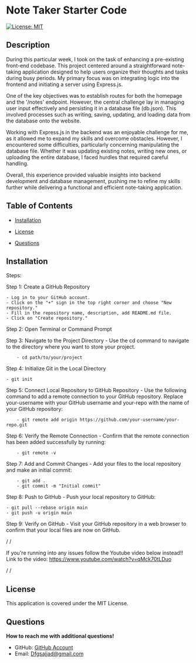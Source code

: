 # Note Taker Starter Code

[![License: MIT](https://img.shields.io/badge/License-MIT-yellow.svg)](https://opensource.org/licenses/MIT)

## Description

During this particular week, I took on the task of enhancing a pre-existing front-end codebase. This project centered around a straightforward note-taking application designed to help users organize their thoughts and tasks during busy periods. My primary focus was on integrating logic into the frontend and initiating a server using Express.js.

One of the key objectives was to establish routes for both the homepage and the '/notes' endpoint. However, the central challenge lay in managing user input effectively and persisting it in a database file (db.json). This involved processes such as writing, saving, updating, and loading data from the database onto the website.

Working with Express.js in the backend was an enjoyable challenge for me, as it allowed me to expand my skills and overcome obstacles. However, I encountered some difficulties, particularly concerning manipulating the database file. Whether it was updating existing notes, writing new ones, or uploading the entire database, I faced hurdles that required careful handling.

Overall, this experience provided valuable insights into backend development and database management, pushing me to refine my skills further while delivering a functional and efficient note-taking application.

## Table of Contents

- [Installation](#installation)

- [License](#license)

- [Questions](#questions)

## Installation

Steps:

Step 1: Create a GitHub Repository

    - Log in to your GitHub account.
    - Click on the "+" sign in the top right corner and choose "New repository."
    - Fill in the repository name, description, add README.md file.
    - Click on "Create repository."

Step 2: Open Terminal or Command Prompt

Step 3: Navigate to the Project Directory - Use the cd command to navigate to the directory where you want to store your project.

        - cd path/to/your/project

Step 4: Initialize Git in the Local Directory

    - git init

Step 5: Connect Local Repository to GitHub Repository - Use the following command to add a remote connection to your GitHub repository. Replace your-username with your GitHub username and your-repo with the name of your GitHub repository:

        - git remote add origin https://github.com/your-username/your-repo.git

Step 6: Verify the Remote Connection - Confirm that the remote connection has been added successfully by running:

        - git remote -v

Step 7: Add and Commit Changes - Add your files to the local repository and make an initial commit:

        - git add .
        - git commit -m "Initial commit"

Step 8: Push to GitHub - Push your local repository to GitHub:

    - git pull --rebase origin main
    - git push -u origin main

Step 9: Verify on GitHub - Visit your GitHub repository in a web browser to confirm that your local files are now on GitHub.

/
/

If you're running into any issues follow the Youtube video below instead!!
Link to the video: https://www.youtube.com/watch?v=qMck70tLDuo

/
/

## License

This application is covered under the MIT License.

## Questions

**How to reach me with additional questions!**

- GitHub: [GitHub Account](https://github.com/Sajjadalgburi)
- Email: Dfgsajjad@gmail.com
